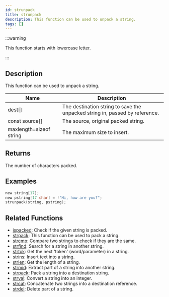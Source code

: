 ```yaml
---
id: strunpack
title: strunpack
description: This function can be used to unpack a string.
tags: []
---
```


:::warning

This function starts with lowercase letter.

:::

## Description

This function can be used to unpack a string.

| Name                    | Description                                                                 |
| ----------------------- | --------------------------------------------------------------------------- |
| dest[]                  | The destination string to save the unpacked string in, passed by reference. |
| const source[]          | The source, original packed string.                                         |
| maxlength=sizeof string | The maximum size to insert.                                                 |

## Returns

The number of characters packed.

## Examples

```c
new string[17];
new pstring[17 char] = !"Hi, how are you?";
strunpack(string, pstring);
```

## Related Functions

- [ispacked](ispacked): Check if the given string is packed.
- [strpack](strpack): This function can be used to pack a string.
- [strcmp](strcmp): Compare two strings to check if they are the same.
- [strfind](strfind): Search for a string in another string.
- [strtok](strtok): Get the next 'token' (word/parameter) in a string.
- [strins](strins): Insert text into a string.
- [strlen](strlen): Get the length of a string.
- [strmid](strmid): Extract part of a string into another string.
- [strpack](strpack): Pack a string into a destination string.
- [strval](strval): Convert a string into an integer.
- [strcat](strcat): Concatenate two strings into a destination reference.
- [strdel](strdel): Delete part of a string.
